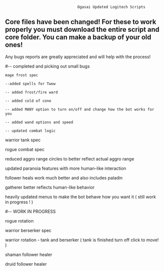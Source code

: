                                      Ogasai Updated Logitech Scripts

## Core files have been changed! For these to work properly you must download the entire script and core folder. You can make a backup of your old ones!

 Any bugs reports are greatly appreciated and will help with the process!

#-- completed and picking out small bugs

    mage frost spec

    --added spells for Twow

    -- added frost/fire ward

    -- added cold of cone

    -- added MANY option to turn on/off and change how the bot works for you

    -- added wand options and speed

    -- updated combat logic





warrior tank spec

rogue combat spec

reduced aggro range circles to better reflect actual aggro range

updated paranoia features with more human-like interaction

follower heals work much better and also includes paladin

gatherer better reflects human-like behavior

heavily updated menus to make the bot behave how you want it ( still work in progress ! )



#-- WORK IN PROGRESS 

rogue rotation

warrior berserker spec

warrior rotation - tank and berserker ( tank is finished turn off click to move! )

shaman follower healer

druid follower healer
